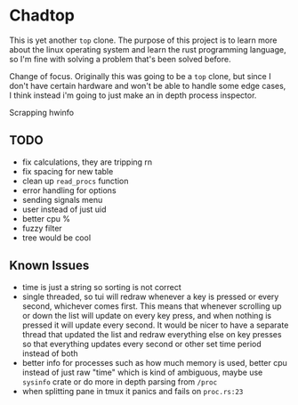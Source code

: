 # Chadtop
This is yet another `top` clone. The purpose of this project is to learn more
about the linux operating system and learn the rust programming language, so
I'm fine with solving a problem that's been solved before.

Change of focus. Originally this was going to be a `top` clone, but since I
don't have certain hardware and won't be able to handle some edge cases, I
think instead i'm going to just make an in depth process inspector.

Scrapping hwinfo

## TODO
- fix calculations, they are tripping rn
- fix spacing for new table
- clean up `read_procs` function
- error handling for options
- sending signals menu
- user instead of just uid
- better cpu %
- fuzzy filter
- tree would be cool


## Known Issues
- time is just a string so sorting is not correct
- single threaded, so tui will redraw whenever a key is pressed or every
second, whichever comes first. This means that whenever scrolling up or down
the list will update on every key press, and when nothing is pressed it will
update every second. It would be nicer to have a separate thread that updated
the list and redraw everything else on key presses so that everything updates
every second or other set time period instead of both
- better info for processes such as how much memory is used, better cpu instead
of just raw "time" which is kind of ambiguous, maybe use `sysinfo` crate or do
more in depth parsing from `/proc`
- when splitting pane in tmux it panics and fails on `proc.rs:23`

